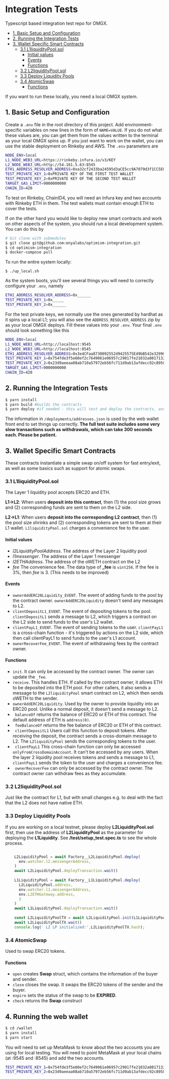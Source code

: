 # Integration Tests

Typescript based integration test repo for OMGX.

- [1. Basic Setup and Configuration](#1-basic-setup-and-configuration)
- [2. Running the Integration Tests](#2-running-the-integration-tests)
- [3. Wallet Specific Smart Contracts](#3-wallet-specific-smart-contracts)
  * [3.1 L1liquidityPool.sol](#31-l1liquiditypoolsol)
    + [Initial values](#initial-values)
    + [Events](#events)
    + [Functions](#functions)
  * [3.2 L2liquidityPool.sol](#32-l2liquiditypoolsol)
  * [3.3 Deploy Liquidity Pools](#33-deploy-liquidity-pools)
  * [3.4 AtomicSwap](#34-atomicswap)
    + [Functions](#functions-1)

If you want to run these locally, you need a local OMGX system. 

## 1. Basic Setup and Configuration

Create a `.env` file in the root directory of this project. Add environment-specific variables on new lines in the form of `NAME=VALUE`. If you do not what these values are, you can get them from the values written to the terminal as your local OMGX spins up. If you just want to work on the wallet, you can use the stable deployment on Rinkeby and AWS. The `.env` parameters are

```bash
NODE_ENV=local
L1_NODE_WEB3_URL=https://rinkeby.infura.io/v3/KEY
L2_NODE_WEB3_URL=http://54.161.5.63:8545
ETH1_ADDRESS_RESOLVER_ADDRESS=0xa32cf2433ba24595d3aCE5cc9A7079d3f1CC5E0c
TEST_PRIVATE_KEY_1=0xPRIVATE KEY OF THE FIRST TEST WALLET
TEST_PRIVATE_KEY_2=0xPRIVATE KEY OF THE SECOND TEST WALLET
TARGET_GAS_LIMIT=9000000000
CHAIN_ID=420
```

To test on Rinkeby, ChainID4, you will need an Infura key and two accounts with Rinkeby ETH in them. The test wallets must contain enough ETH to cover the tests. 

If on the other hand you would like to deploy new smart contracts and work on other aspects of the system, you should run a local development system. You can do this by

```bash
# Git clone with submodules
$ git clone git@github.com:enyalabs/optimism-integration.git
$ cd optimism-integration
$ docker-compose pull
```

To run the entire system locally:
```
$ ./up_local.sh
```

As the system boots, you'll see several things you will need to correctly configure your `.env`, namely

```bash
ETH1_ADDRESS_RESOLVER_ADDRESS=0x______
TEST_PRIVATE_KEY_1=0x_____
TEST_PRIVATE_KEY_2=0x______
```

For the test private keys, we normally use the ones generated by hardhat as it spins up a local L1; you will also see the `ADDRESS_RESOLVER_ADDRESS` zip by as your local OMGX deploys. Fill these values into your `.env`. Your final `.env` should look something like this

```bash
NODE_ENV=local
L1_NODE_WEB3_URL=http://localhost:9545
L2_NODE_WEB3_URL=http://localhost:8545
ETH1_ADDRESS_RESOLVER_ADDRESS=0x3e4CFaa8730092552d9425575E49bB542e329981
TEST_PRIVATE_KEY_1=0x754fde3f5e60ef2c7649061e06957c29017fe21032a8017132c0078e37f6193a
TEST_PRIVATE_KEY_2=0x23d9aeeaa08ab710a57972eb56fc711d9ab13afdecc92c89586e0150bfa380a6
TARGET_GAS_LIMIT=9000000000
CHAIN_ID=420
```

## 2. Running the Integration Tests

```bash
$ yarn install
$ yarn build #builds the contracts
$ yarn deploy #if needed - this will test and deploy the contracts, and write their addresses to /deployments/addresses.json
```

The information in `/deployments/addresses.json` is used by the web wallet front end to set things up correctly. **The full test suite includes some very slow transactions such as withdrawals, which can take 300 seconds each. Please be patient.**

## 3. Wallet Specific Smart Contracts

These contracts instantiate a simple swap on/off system for fast entry/exit, as well as some basics such as support for atomic swaps.

### 3.1 L1liquidityPool.sol

The Layer 1 liquidity pool accepts ERC20 and ETH. 

**L1->L2**: When users **deposit into this contract**, then (1) the pool size grows and (2) corresponding funds are sent to them on the L2 side.  

**L2->L1**: When users **deposit into the corresponding L2 contract**, then (1) the pool size shrinks and (2) corresponding tokens are sent to them at their L1 wallet. `L1liquidityPool.sol` charges a convenience fee to the user.   

#### Initial values

* _l2LiquidityPoolAddress_. The address of the Layer 2 liquidity pool 
* _l1messenger_. The address of the Layer 1 messenger  
* _l2ETHAddress_. The address of the oWETH contract on the L2 
* _fee_ The convenience fee. The data type of **_fee** is `uint256`. If the fee is 3%, then _fee_ is 3. (This needs to be improved)

#### Events

* `ownerAddERC20Liquidity_EVENT`. The event of adding funds to the pool by the contract owner. `ownerAddERC20Liquidity` doesn't send any messages to L2. 
* `clientDepositL1_EVENT`. The event of depositing tokens to the pool. `clientDepositL1` sends a message to L2, which triggers a contract on the L2 side to send funds to the user's L2 wallet.
* `clientPayL1_EVENT`. The event of sending tokens to the user. `clientPayL1` is a cross-chain function - it's triggered by actions on the L2 side, which then call clientPayL1 to send funds to the user's L1 account.
* `ownerRecoverFee_EVENT`. The event of withdrawing fees by the contract owner.

#### Functions

* `init`. It can only be accessed by the contract owner. The owner can update the `_fee`.
* `receive`. This handles ETH. If called by the contract owner, it allows ETH to be deposited into the ETH pool. For other callers, it also sends a message to the `L2liquidityPool` smart contract on L2, which then sends oWETH to the sender.
* `ownerAddERC20Liquidity`. Used by the owner to provide liquidity into an ERC20 pool. Unlike a normal deposit, it doesn't send a message to L2.
* ` balanceOf` returns the balance of ERC20 or ETH of this contract. The default address of ETH is `address(0)`.
* ` feeBalanceOf` returns the fee balance of ERC20 or ETH of this contract.
* ` clientDepositL1` Users call this function to deposit tokens. After receiving the deposit, the contract sends a cross-domain message to L2. The `L2liquidityPool` sends the corresponding tokens to the user.
* ` clientPayL1` This cross-chain function can only be accessed `onlyFromCrossDomainAccount`. It can't be accessed by any users. When the layer 2 liquidity pool receives tokens and sends a message to L1, `clientPayL1` sends the token to the user and charges a convenience fee.
* ` ownerRecoverFee` can only be accessed by the contract owner. The contract owner can withdraw fees as they accumulate.

### 3.2 L2liquidityPool.sol

Just like the contract for L1, but with small changes e.g. to deal with the fact that the L2 does not have native ETH.

### 3.3 Deploy Liquidity Pools

If you are working on a local testnet, please deploy **L2LiquidityPool.sol** first, then use the address of **L2LiquidityPool** as the parameter for deploying the **L1Liquidity**. See **/test/setup_test.spec.ts** to see the whole process.

```javascript

    L2LiquidityPool = await Factory__L2LiquidityPool.deploy(
      env.watcher.l2.messengerAddress,
    )
    await L2LiquidityPool.deployTransaction.wait()
    
    L1LiquidityPool = await Factory__L1LiquidityPool.deploy(
      L2LiquidityPool.address,
      env.watcher.l1.messengerAddress,
      env.L2ETHGateway.address,
      3
    )
    await L1LiquidityPool.deployTransaction.wait()
    
    const L2LiquidityPoolTX = await L2LiquidityPool.init(L1LiquidityPool.address, "3")
    await L2LiquidityPoolTX.wait()
    console.log(' L2 LP initialized:',L2LiquidityPoolTX.hash);

```

### 3.4 AtomicSwap

Used to swap ERC20 tokens.

#### Functions

* `open` creates **Swap** struct, which contains the information of the buyer and sender.
* `close` closes the swap. It swaps the ERC20 tokens of the sender and the buyer.
* `expire` sets the status of the swap to be **EXPIRED**.
* `check` returns the **Swap** construct

## 4. Running the web wallet

```bash
$ cd /wallet 
$ yarn install
$ yarn start
```

You will need to set up MetaMask to know about the two accounts you are using for local testing. You will need to point MetaMask at your local chains (at :9545 and :8545) and add the two accounts.

```bash
TEST_PRIVATE_KEY_1=0x754fde3f5e60ef2c7649061e06957c29017fe21032a8017132c0078e37f6193a
TEST_PRIVATE_KEY_2=0x23d9aeeaa08ab710a57972eb56fc711d9ab13afdecc92c89586e0150bfa380a6
```


